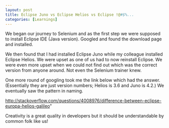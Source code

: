 ```yaml
---
layout: post
title: Eclipse Juno vs Eclipse Helios vs Eclipse !@#$%...
categories: [Learnings]
---
```


We began our journey to Selenium and as the first step we were supposed to install Eclipse IDE 
(Java version). Googled and found the download page and installed.  

We then found that I had installed Eclipse Juno while my colleague installed Eclipse Helios. 
We were upset as one of us had to now reinstall Eclipse. We were even more upset when we could 
not find out which was the correct version from anyone around. Not even the Selenium trainer knew.  

One more round of googling took me the link below which had the answer. (Essentially they are 
just version numbers; Helios is 3.6 and Juno is 4.2.) We eventually saw the pattern in naming.

http://stackoverflow.com/questions/4008976/difference-between-eclipse-europa-helios-galileo"

Creativity is a great quality in developers but it should be understandable by common folk like us!
